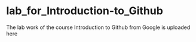 # lab_for_Introduction-to_Github
The lab work of the course Introduction to Github from Google is uploaded here
